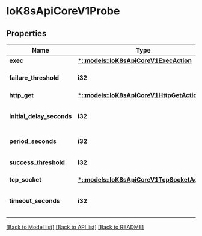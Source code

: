 # IoK8sApiCoreV1Probe

## Properties
Name | Type | Description | Notes
------------ | ------------- | ------------- | -------------
**exec** | [***::models::IoK8sApiCoreV1ExecAction**](io.k8s.api.core.v1.ExecAction.md) |  | [optional] 
**failure_threshold** | **i32** | Minimum consecutive failures for the probe to be considered failed after having succeeded. Defaults to 3. Minimum value is 1. | [optional] 
**http_get** | [***::models::IoK8sApiCoreV1HttpGetAction**](io.k8s.api.core.v1.HTTPGetAction.md) |  | [optional] 
**initial_delay_seconds** | **i32** | Number of seconds after the container has started before liveness probes are initiated. More info: https://kubernetes.io/docs/concepts/workloads/pods/pod-lifecycle#container-probes | [optional] 
**period_seconds** | **i32** | How often (in seconds) to perform the probe. Default to 10 seconds. Minimum value is 1. | [optional] 
**success_threshold** | **i32** | Minimum consecutive successes for the probe to be considered successful after having failed. Defaults to 1. Must be 1 for liveness. Minimum value is 1. | [optional] 
**tcp_socket** | [***::models::IoK8sApiCoreV1TcpSocketAction**](io.k8s.api.core.v1.TCPSocketAction.md) |  | [optional] 
**timeout_seconds** | **i32** | Number of seconds after which the probe times out. Defaults to 1 second. Minimum value is 1. More info: https://kubernetes.io/docs/concepts/workloads/pods/pod-lifecycle#container-probes | [optional] 

[[Back to Model list]](../README.md#documentation-for-models) [[Back to API list]](../README.md#documentation-for-api-endpoints) [[Back to README]](../README.md)


